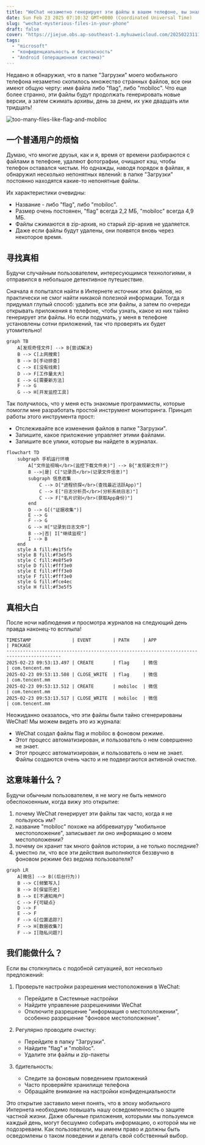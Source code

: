 ```yaml
---
title: "WeChat незаметно генерирует эти файлы в вашем телефоне, вы знали об этом?"
date: Sun Feb 23 2025 07:10:32 GMT+0000 (Coordinated Universal Time)
slug: "wechat-mysterious-files-in-your-phone"
draft: false
cover: "https://jiejue.obs.ap-southeast-1.myhuaweicloud.com/20250223111235585.webp"
tags:
  - "microsoft"
  - "конфиденциальность и безопасность"
  - "Android (операционная система)"
---
```


Недавно я обнаружил, что в папке "Загрузки" моего мобильного телефона незаметно скопилось множество странных файлов, все они имеют общую черту: имя файла либо "flag", либо "mobiloc". Что еще более странно, эти файлы будут продолжать генерировать новые версии, а затем сжимать архивы, день за днем, их уже двадцать или тридцать!

<!--more-->

![too-many-files-like-flag-and-mobiloc](https://jiejue.obs.ap-southeast-1.myhuaweicloud.com/20250223111332700.webp)

## 一个普通用户的烦恼

Думаю, что многие друзья, как и я, время от времени разбираются с файлами в телефоне, удаляют фотографии, очищают кэш, чтобы телефон оставался чистым. Но однажды, наводя порядок в файлах, я обнаружил несколько непонятных явлений: в папке "Загрузки" постоянно находятся какие-то непонятные файлы.

Их характеристики очевидны:
- Название - либо "flag", либо "mobiloc".
- Размер очень постоянен, "flag" всегда 2,2 МБ, "mobiloc" всегда 4,9 МБ.
- Файлы сжимаются в zip-архив, но старый zip-архив не удаляется.
- Даже если файлы будут удалены, они появятся вновь через некоторое время.

## 寻找真相

Будучи случайным пользователем, интересующимся технологиями, я отправился в небольшое детективное путешествие.

Сначала я попытался найти в Интернете источник этих файлов, но практически не смог найти никакой полезной информации. Тогда я придумал глупый способ: удалить все эти файлы, а затем по очереди открывать приложения в телефоне, чтобы узнать, какое из них тайно генерирует эти файлы. Но если подумать, у меня в телефоне установлены сотни приложений, так что проверять их будет утомительно!

```mermaid
graph TB
    A[发现奇怪文件] --> B{尝试解决}
    B --> C[上网搜索]
    B --> D[手动排查]
    C --> E[没有线索]
    D --> F[工作量太大]
    E --> G[需要新方法]
    F --> G
    G --> H[开发监控工具]
```

Так получилось, что у меня есть знакомые программисты, которые помогли мне разработать простой инструмент мониторинга. Принцип работы этого инструмента прост:

- Отслеживайте все изменения файлов в папке "Загрузки".
- Запишите, какое приложение управляет этими файлами.
- Запишите все улики, которые вы найдете в журналах.

```mermaid
flowchart TD
    subgraph 手机运行环境
        A["文件监视哨</br>(监控下载文件夹)"] --> B{"发现新文件?"}
        B -->|是| C["记录员</br>(记录文件信息)"]
        subgraph 信息收集
            C --> D["进程侦探</br>(查找最近活跃App)"]
            C --> E["日志分析员</br>(分析系统日志)"]
            C --> F["名片识别</br>(获取App身份)"]
        end
        D --> G[("证据收集")]
        E --> G
        F --> G
        G --> H["记录到日志文件"]
        B -->|否| I["继续监视"]
        I --> B
    end
    style A fill:#e1f5fe
    style B fill:#f3e5f5
    style C fill:#e8f5e9
    style D fill:#fff3e0
    style E fill:#fff3e0
    style F fill:#fff3e0
    style G fill:#fce4ec
    style H fill:#f3e5f5
```

## 真相大白

После ночи наблюдения и просмотра журналов на следующий день правда наконец-то всплыла!

```
TIMESTAMP               | EVENT        | PATH     | APP                | PACKAGE
------------------------------------------------------------------------------------------
2025-02-23 09:53:13.497 | CREATE       | flag     | 微信               | com.tencent.mm
2025-02-23 09:53:13.508 | CLOSE_WRITE  | flag     | 微信               | com.tencent.mm
2025-02-23 09:53:13.512 | CREATE       | mobiloc  | 微信               | com.tencent.mm
2025-02-23 09:53:13.517 | CLOSE_WRITE  | mobiloc  | 微信               | com.tencent.mm
```

Неожиданно оказалось, что эти файлы были тайно сгенерированы WeChat! Мы можем видеть это из журнала:
- WeChat создал файлы flag и mobiloc в фоновом режиме.
- Этот процесс автоматизирован, и пользователь о нем совершенно не знает.
- Этот процесс автоматизирован, и пользователь о нем не знает. Файлы создаются очень часто и не подвергаются активной очистке.

## 这意味着什么？

Будучи обычным пользователем, я не могу не быть немного обеспокоенным, когда вижу это открытие:

1. почему WeChat генерирует эти файлы так часто, когда я не пользуюсь им?
2. название "mobiloc" похоже на аббревиатуру "мобильное местоположение", записывает ли оно информацию о моем местоположении?
3. почему он хранит так много файлов истории, а не только последние?
4. уместно ли, что все эти действия выполняются беззвучно в фоновом режиме без ведома пользователя?

```mermaid
graph LR
    A[微信] --> B((后台行为))
    B --> C[频繁写入]
    B --> D[保留历史]
    B --> E[不通知用户]
    C --> F{可疑点}
    D --> F
    E --> F
    F --> G[位置追踪?]
    F --> H[数据收集?]
    F --> I[隐私问题?]
```

## 我们能做什么？

Если вы столкнулись с подобной ситуацией, вот несколько предложений:

1. Проверьте настройки разрешения местоположения в WeChat:
   - Перейдите в Системные настройки
   - Найдите управление разрешениями WeChat
   - Отключите разрешение "информация о местоположении", особенно разрешение "фоновое местоположение".

2. Регулярно проводите очистку:
   - Перейдите в папку "Загрузки".
   - Найдите "flag" и "mobiloc".
   - Удалите эти файлы и zip-пакеты

3. бдительность:
   - Следите за фоновым поведением приложений
   - Часто проверяйте хранилище телефона
   - Обращайте внимание на настройки конфиденциальности

Это открытие заставило меня понять, что в эпоху мобильного Интернета необходимо повышать нашу осведомленность о защите частной жизни. Даже обычные приложения, которыми мы пользуемся каждый день, могут бесшумно собирать информацию, о которой мы не подозреваем. Как пользователи, мы имеем право и должны быть осведомлены о таком поведении и делать свой собственный выбор.